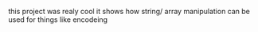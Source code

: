 this project was realy cool it shows how string/ array manipulation can be used for things like encodeing